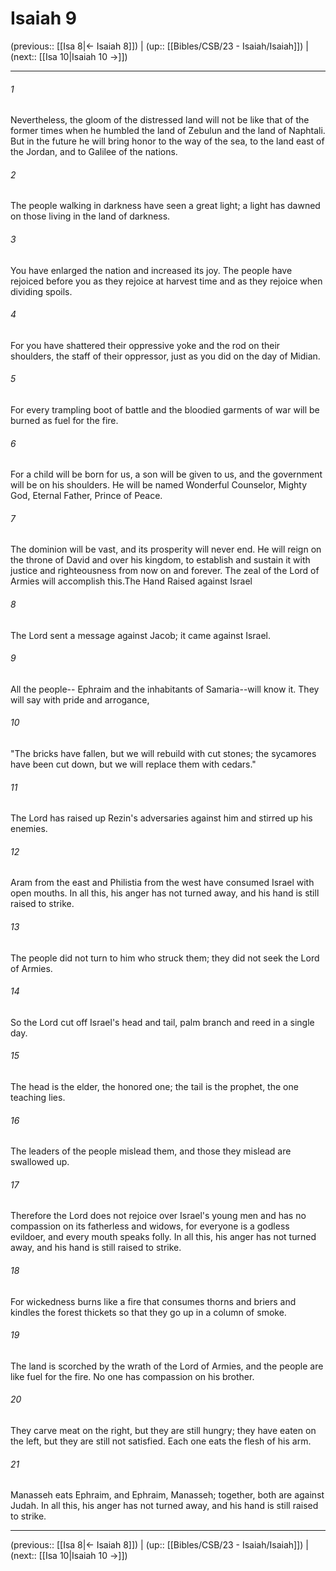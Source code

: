# Isaiah 9

(previous:: [[Isa 8|← Isaiah 8]]) | (up:: [[Bibles/CSB/23 - Isaiah/Isaiah]]) | (next:: [[Isa 10|Isaiah 10 →]])

***


###### 1 
Nevertheless, the gloom of the distressed land will not be like that of the former times when he humbled the land of Zebulun and the land of Naphtali. But in the future he will bring honor to the way of the sea, to the land east of the Jordan, and to Galilee of the nations. 

###### 2 
The people walking in darkness have seen a great light; a light has dawned on those living in the land of darkness. 

###### 3 
You have enlarged the nation and increased its joy. The people have rejoiced before you as they rejoice at harvest time and as they rejoice when dividing spoils. 

###### 4 
For you have shattered their oppressive yoke and the rod on their shoulders, the staff of their oppressor, just as you did on the day of Midian. 

###### 5 
For every trampling boot of battle and the bloodied garments of war will be burned as fuel for the fire. 

###### 6 
For a child will be born for us, a son will be given to us, and the government will be on his shoulders. He will be named Wonderful Counselor, Mighty God, Eternal Father, Prince of Peace. 

###### 7 
The dominion will be vast, and its prosperity will never end. He will reign on the throne of David and over his kingdom, to establish and sustain it with justice and righteousness from now on and forever. The zeal of the Lord of Armies will accomplish this.The Hand Raised against Israel 

###### 8 
The Lord sent a message against Jacob; it came against Israel. 

###### 9 
All the people-- Ephraim and the inhabitants of Samaria--will know it. They will say with pride and arrogance, 

###### 10 
"The bricks have fallen, but we will rebuild with cut stones; the sycamores have been cut down, but we will replace them with cedars." 

###### 11 
The Lord has raised up Rezin's adversaries against him and stirred up his enemies. 

###### 12 
Aram from the east and Philistia from the west have consumed Israel with open mouths. In all this, his anger has not turned away, and his hand is still raised to strike. 

###### 13 
The people did not turn to him who struck them; they did not seek the Lord of Armies. 

###### 14 
So the Lord cut off Israel's head and tail, palm branch and reed in a single day. 

###### 15 
The head is the elder, the honored one; the tail is the prophet, the one teaching lies. 

###### 16 
The leaders of the people mislead them, and those they mislead are swallowed up. 

###### 17 
Therefore the Lord does not rejoice over Israel's young men and has no compassion on its fatherless and widows, for everyone is a godless evildoer, and every mouth speaks folly. In all this, his anger has not turned away, and his hand is still raised to strike. 

###### 18 
For wickedness burns like a fire that consumes thorns and briers and kindles the forest thickets so that they go up in a column of smoke. 

###### 19 
The land is scorched by the wrath of the Lord of Armies, and the people are like fuel for the fire. No one has compassion on his brother. 

###### 20 
They carve meat on the right, but they are still hungry; they have eaten on the left, but they are still not satisfied. Each one eats the flesh of his arm. 

###### 21 
Manasseh eats Ephraim, and Ephraim, Manasseh; together, both are against Judah. In all this, his anger has not turned away, and his hand is still raised to strike.

***

(previous:: [[Isa 8|← Isaiah 8]]) | (up:: [[Bibles/CSB/23 - Isaiah/Isaiah]]) | (next:: [[Isa 10|Isaiah 10 →]])
